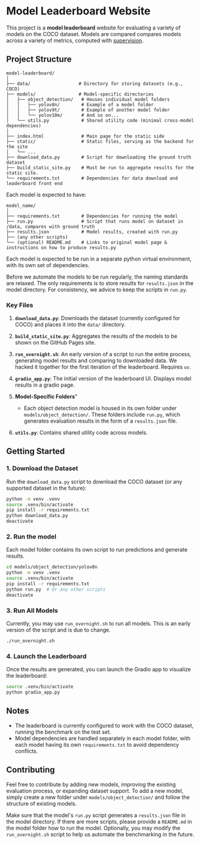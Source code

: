 # Model Leaderboard Website

This project is a **model leaderboard** website for evaluating a variety of models on the COCO dataset. Models are compared compares models across a variety of metrics, computed with [supervision](https://github.com/roboflow/supervision).

## Project Structure

```text
model-leaderboard/
│
├── data/                  # Directory for storing datasets (e.g., COCO)
├── models/                # Model-specific directories
│   ├── object_detection/   # Houses individual model folders
│   │   ├── yolov8n/        # Example of a model folder
│   │   ├── yolov9t/        # Example of another model folder
│   │   └── yolov10m/       # And so on...
│   └── utils.py            # Shared utility code (minimal cross-model dependencies)
│
├── index.html              # Main page for the static side
├── static/                 # Static files, serving as the backend for the site
│   └── ...
├── download_data.py        # Script for downloading the ground truth dataset
├── build_static_site.py    # Must be run to aggregate results for the static site.
└── requirements.txt        # Dependencies for data download and leaderboard front end
```

Each model is expected to have:

```text
model_name/
│
├── requirements.txt        # Dependencies for running the model
├── run.py                  # Script that runs model on dataset in /data, compares with ground truth
├── results.json            # Model results, created with run.py
├── (any other scripts)
└── (optional) README.md    # Links to original model page & instructions on how to produce results.py
```

Each model is expected to be run in a separate python virtual environment, with its own set of dependencies.

Before we automate the models to be run regularly, the naming standards are relaxed.
The only requirements is to store results for `results.json` in the model directory. For consistency, we advice to keep the scripts in `run.py`.

### Key Files

1. **`download_data.py`**: Downloads the dataset (currently configured for COCO) and places it into the `data/` directory.
2. **`build_static_site.py`**: Aggregates the results of the models to be shown on the GitHub Pages site.
3. **`run_overnight.sh`**: An early version of a script to run the entire process, generating model results and comparing to downloaded data. We hacked it together for the first iteration of the leaderboard. Requires `uv`.
4. **`gradio_app.py`**: The initial version of the leaderboard UI. Displays model results in a gradio page.

5. **Model-Specific Folders**"

   - Each object detection model is housed in its own folder under `models/object_detection/`. These folders include `run.py`, which generates evaluation results in the form of a `results.json` file.

6. **`utils.py`**: Contains shared utility code across models.

## Getting Started

### 1. Download the Dataset

Run the `download_data.py` script to download the COCO dataset (or any supported dataset in the future):

```bash
python -m venv .venv
source .venv/bin/activate
pip install -r requirements.txt
python download_data.py
deactivate
```

### 2. Run the model

Each model folder contains its own script to run predictions and generate results.

```bash
cd models/object_detection/yolov8n
python -m venv .venv
source .venv/bin/activate
pip install -r requirements.txt
python run.py  # Or any other scripts
deactivate
```

### 3. Run All Models

Currently, you may use `run_overnight.sh` to run all models.
This is an early version of the script and is due to change.

```bash
./run_overnight.sh
```

### 4. Launch the Leaderboard

Once the results are generated, you can launch the Gradio app to visualize the leaderboard:

```bash
source .venv/bin/activate
python gradio_app.py
```

## Notes

- The leaderboard is currently configured to work with the COCO dataset, running the benchmark on the test set.
- Model dependencies are handled separately in each model folder, with each model having its own `requirements.txt` to avoid dependency conflicts.

## Contributing

Feel free to contribute by adding new models, improving the existing evaluation process, or expanding dataset support. To add a new model, simply create a new folder under `models/object_detection/` and follow the structure of existing models.

Make sure that the model's `run.py` script generates a `results.json` file in the model directory. If there are more scripts, please provide a `README.md` in the model folder how to run the model. Optionally, you may modify the `run_overnight.sh` script to help us automate the benchmarking in the future.

